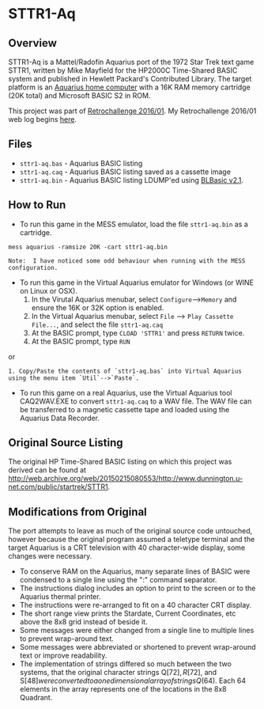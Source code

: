 STTR1-Aq
========
Overview
--------
STTR1-Aq is a Mattel/Radofin Aquarius port of the 1972 Star Trek text game STTR1, written by Mike Mayfield for the HP2000C Time-Shared BASIC system and published in Hewlett Packard's Contributed Library. The target platform is an [Aquarius home computer](https://en.wikipedia.org/wiki/Mattel_Aquarius) with a 16K RAM memory cartridge (20K total) and Microsoft BASIC S2 in ROM.

This project was part of [Retrochallenge 2016/01](http://www.wickensonline.co.uk/retrochallenge-2012sc/rc201601-entrants-list/). My Retrochallenge 2016/01 web log begins  [here](http://16kram.com/2015/12/02/retrochallenge-201601-prologue-2/).

Files
-----
 * `sttr1-aq.bas` - Aquarius BASIC listing
 * `sttr1-aq.caq` - Aquarius BASIC listing saved as a cassette image
 * `sttr1-aq.bin` - Aquarius BASIC listing LDUMP'ed using [BLBasic v2.1](http://atariage.com/forums/topic/232773-aquarius-blbasic-v20/?p=3139181).

How to Run
----------
  * To run this game in the MESS emulator, load the file `sttr1-aq.bin` as a cartridge.

  `mess aquarius -ramsize 20K -cart sttr1-aq.bin`

    Note:  I have noticed some odd behaviour when running with the MESS configuration.

  * To run this game in the Virtual Aquarius emulator for Windows (or WINE on Linux or OSX).
    1. In the Virutal Aquarius menubar, select `Configure`-->`Memory` and ensure the 16K or 32K option is enabled.
    2. In the Virtual Aquarius menubar, select `File` --> `Play Cassette File...`, and select the file `sttr1-aq.caq`
    3. At the BASIC prompt, type `CLOAD 'STTR1'` and press `RETURN` twice.
    4. At the BASIC prompt, type `RUN`

   or

    1. Copy/Paste the contents of `sttr1-aq.bas` into Virtual Aquarius using the menu item `Util`-->`Paste`.

  * To run this game on a real Aquarius, use the Virtual Aquarius tool CAQ2WAV.EXE to convert `sttr1-aq.caq` to a WAV file. The WAV file can be transferred to a magnetic cassette tape and loaded using the Aquarius Data Recorder.

Original Source Listing
-----------------------
The original HP Time-Shared BASIC listing on which this project was derived can be found at http://web.archive.org/web/20150215080553/http://www.dunnington.u-net.com/public/startrek/STTR1.

Modifications from Original
---------------------------
The port attempts to leave as much of the original source code untouched, however because the original program assumed a teletype terminal and the target Aquarius is a CRT television with 40 character-wide display, some changes were necessary.

  * To conserve RAM on the Aquarius, many separate lines of BASIC were condensed to a single line using the ":" command separator.
  * The instructions dialog includes an option to print to the screen or to the Aquarius thermal printer.
  * The instructions were re-arranged to fit on a 40 character CRT display.
  * The short range view prints the Stardate, Current Coordinates, etc above the 8x8 grid instead of beside it.
  * Some messages were either changed from a single line to multiple lines to prevent wrap-around text.
  * Some messages were abbreviated or shortened to prevent wrap-around text or improve readability.
  * The implementation of strings differed so much between the two systems, that the original character strings Q$[72], R$[72], and S$[48] were converted to a one dimensional array of strings Q$(64). Each 64 elements in the array represents one of the locations in the 8x8 Quadrant.